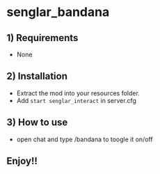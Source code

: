 # senglar_bandana

## 1) Requirements
- None

## 2) Installation
- Extract the mod into your resources folder.
- Add ```start senglar_interact``` in server.cfg

## 3) How to use
- open chat and type /bandana to toogle it on/off

## Enjoy!!
